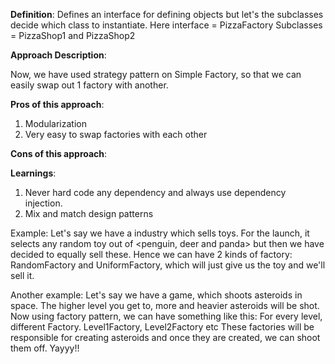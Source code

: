 **Definition**:
Defines an interface for defining objects but let's the subclasses decide which class to instantiate.
Here interface = PizzaFactory
Subclasses = PizzaShop1 and PizzaShop2


**Approach Description**:

Now, we have used strategy pattern on Simple Factory, so that we can easily swap out 1 factory with another.

**Pros of this approach**:

1. Modularization
2. Very easy to swap factories with each other

**Cons of this approach**:


**Learnings**:

1. Never hard code any dependency and always use dependency injection.
2. Mix and match design patterns

Example:
Let's say we have a industry which sells toys.
For the launch, it selects any random toy out of <penguin, deer and panda>
but then we have decided to equally sell these.
Hence we can have 2 kinds of factory: RandomFactory and UniformFactory, which will just give us the toy and we'll sell it.


Another example:
Let's say we have a game, which shoots asteroids in space. The higher level you get to, more and heavier asteroids will be shot.
Now using factory pattern, we can have something like this:
For every level, different Factory. Level1Factory, Level2Factory etc
These factories will be responsible for creating asteroids and once they are created, we can shoot them off. Yayyy!!
